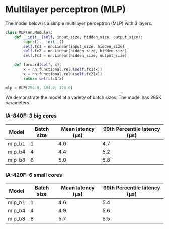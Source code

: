 # Multilayer perceptron (MLP)

The model below is a simple multilayer perceptron (MLP) with 3 layers.

```python
class MLP(nn.Module):
    def __init__(self, input_size, hidden_size, output_size):
        super().__init__()
        self.fc1 = nn.Linear(input_size, hidden_size)
        self.fc2 = nn.Linear(hidden_size, hidden_size)
        self.fc3 = nn.Linear(hidden_size, output_size)

    def forward(self, x):
        x = nn.functional.relu(self.fc1(x))
        x = nn.functional.relu(self.fc2(x))
        return self.fc3(x)

mlp = MLP(256.0, 384.0, 128.0)
```

We demonstrate the model at a variety of batch sizes. The model has 295K parameters.

### IA-840F: 3 big cores

| Model  | Batch size | Mean latency (μs) | 99th Percentile latency (μs) |
| ------ | ---------- | ----------------- | ---------------------------- |
| mlp_b1 | 1          | 4.0               | 4.7                          |
| mlp_b4 | 4          | 4.4               | 5.2                          |
| mlp_b8 | 8          | 5.0               | 5.8                          |

### IA-420F: 6 small cores

| Model  | Batch size | Mean latency (μs) | 99th Percentile latency (μs) |
| ------ | ---------- | ----------------- | ---------------------------- |
| mlp_b1 | 1          | 4.6               | 5.4                          |
| mlp_b4 | 4          | 4.9               | 5.6                          |
| mlp_b8 | 8          | 5.7               | 6.5                          |
